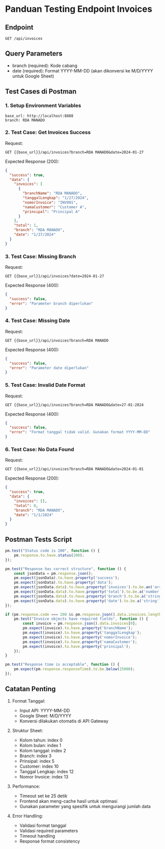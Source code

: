 # Panduan Testing Endpoint Invoices

## Endpoint
```
GET /api/invoices
```

## Query Parameters
- branch (required): Kode cabang
- date (required): Format YYYY-MM-DD (akan dikonversi ke M/D/YYYY untuk Google Sheet)

## Test Cases di Postman

### 1. Setup Environment Variables
```
base_url: http://localhost:8888
branch: RDA MANADO
```

### 2. Test Case: Get Invoices Success
Request:
```http
GET {{base_url}}/api/invoices?branch=RDA MANADO&date=2024-01-27
```

Expected Response (200):
```json
{
  "success": true,
  "data": {
    "invoices": [
      {
        "branchName": "RDA MANADO",
        "tanggalLengkap": "1/27/2024",
        "nomorInvoice": "INV001",
        "namaCustomer": "Customer A",
        "prinsipal": "Principal A"
      }
    ],
    "total": 1,
    "branch": "RDA MANADO",
    "date": "1/27/2024"
  }
}
```

### 3. Test Case: Missing Branch
Request:
```http
GET {{base_url}}/api/invoices?date=2024-01-27
```

Expected Response (400):
```json
{
  "success": false,
  "error": "Parameter branch diperlukan"
}
```

### 4. Test Case: Missing Date
Request:
```http
GET {{base_url}}/api/invoices?branch=RDA MANADO
```

Expected Response (400):
```json
{
  "success": false,
  "error": "Parameter date diperlukan"
}
```

### 5. Test Case: Invalid Date Format
Request:
```http
GET {{base_url}}/api/invoices?branch=RDA MANADO&date=27-01-2024
```

Expected Response (400):
```json
{
  "success": false,
  "error": "Format tanggal tidak valid. Gunakan format YYYY-MM-DD"
}
```

### 6. Test Case: No Data Found
Request:
```http
GET {{base_url}}/api/invoices?branch=RDA MANADO&date=2024-01-01
```

Expected Response (200):
```json
{
  "success": true,
  "data": {
    "invoices": [],
    "total": 0,
    "branch": "RDA MANADO",
    "date": "1/1/2024"
  }
}
```

## Postman Tests Script
```javascript
pm.test("Status code is 200", function () {
    pm.response.to.have.status(200);
});

pm.test("Response has correct structure", function () {
    const jsonData = pm.response.json();
    pm.expect(jsonData).to.have.property('success');
    pm.expect(jsonData).to.have.property('data');
    pm.expect(jsonData.data).to.have.property('invoices').to.be.an('array');
    pm.expect(jsonData.data).to.have.property('total').to.be.a('number');
    pm.expect(jsonData.data).to.have.property('branch').to.be.a('string');
    pm.expect(jsonData.data).to.have.property('date').to.be.a('string');
});

if (pm.response.code === 200 && pm.response.json().data.invoices.length > 0) {
    pm.test("Invoice objects have required fields", function () {
        const invoice = pm.response.json().data.invoices[0];
        pm.expect(invoice).to.have.property('branchName');
        pm.expect(invoice).to.have.property('tanggalLengkap');
        pm.expect(invoice).to.have.property('nomorInvoice');
        pm.expect(invoice).to.have.property('namaCustomer');
        pm.expect(invoice).to.have.property('prinsipal');
    });
}

pm.test("Response time is acceptable", function () {
    pm.expect(pm.response.responseTime).to.be.below(25000);
});
```

## Catatan Penting
1. Format Tanggal:
   - Input API: YYYY-MM-DD
   - Google Sheet: M/D/YYYY
   - Konversi dilakukan otomatis di API Gateway

2. Struktur Sheet:
   - Kolom tahun: index 0
   - Kolom bulan: index 1
   - Kolom tanggal: index 2
   - Branch: index 3
   - Prinsipal: index 5
   - Customer: index 10
   - Tanggal Lengkap: index 12
   - Nomor Invoice: index 13

3. Performance:
   - Timeout set ke 25 detik
   - Frontend akan meng-cache hasil untuk optimasi
   - Gunakan parameter yang spesifik untuk mengurangi jumlah data

4. Error Handling:
   - Validasi format tanggal
   - Validasi required parameters
   - Timeout handling
   - Response format consistency
